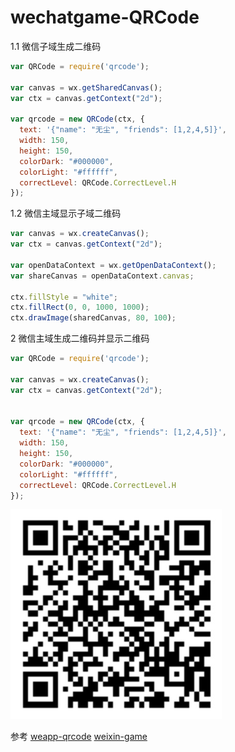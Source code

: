 # wechatgame-QRCode

1.1 微信子域生成二维码
```javascript
var QRCode = require('qrcode');

var canvas = wx.getSharedCanvas();
var ctx = canvas.getContext("2d");

var qrcode = new QRCode(ctx, {
  text: '{"name": "无尘", "friends": [1,2,4,5]}',
  width: 150,
  height: 150,
  colorDark: "#000000",
  colorLight: "#ffffff",
  correctLevel: QRCode.CorrectLevel.H
});
```


1.2 微信主域显示子域二维码
```javascript
var canvas = wx.createCanvas();
var ctx = canvas.getContext("2d");

var openDataContext = wx.getOpenDataContext();
var shareCanvas = openDataContext.canvas;

ctx.fillStyle = "white";
ctx.fillRect(0, 0, 1000, 1000);
ctx.drawImage(sharedCanvas, 80, 100);
```


2 微信主域生成二维码并显示二维码
```javascript
var QRCode = require('qrcode');

var canvas = wx.createCanvas();
var ctx = canvas.getContext("2d");


var qrcode = new QRCode(ctx, {
  text: '{"name": "无尘", "friends": [1,2,4,5]}',
  width: 150,
  height: 150,
  colorDark: "#000000",
  colorLight: "#ffffff",
  correctLevel: QRCode.CorrectLevel.H
});
```

![image](https://github.com/yuwu/wechatgame-QRCode/blob/master/code.png)



参考
[weapp-qrcode](https://github.com/tomfriwel/weapp-qrcode)
[weixin-game](https://developers.weixin.qq.com/minigame/dev/index.html)



